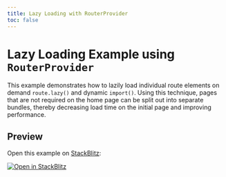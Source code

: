 ```yaml
---
title: Lazy Loading with RouterProvider
toc: false
---
```


# Lazy Loading Example using `RouterProvider`

This example demonstrates how to lazily load individual route elements on demand `route.lazy()` and dynamic `import()`. Using this technique, pages that are not required on the home page can be split out into separate bundles, thereby decreasing load time on the initial page and improving performance.

## Preview

Open this example on [StackBlitz](https://stackblitz.com):

[![Open in StackBlitz](https://developer.stackblitz.com/img/open_in_stackblitz.svg)](https://stackblitz.com/github/khulnasoft/react-bridging/tree/main/examples/lazy-loading-router-provider?file=src/App.tsx)
